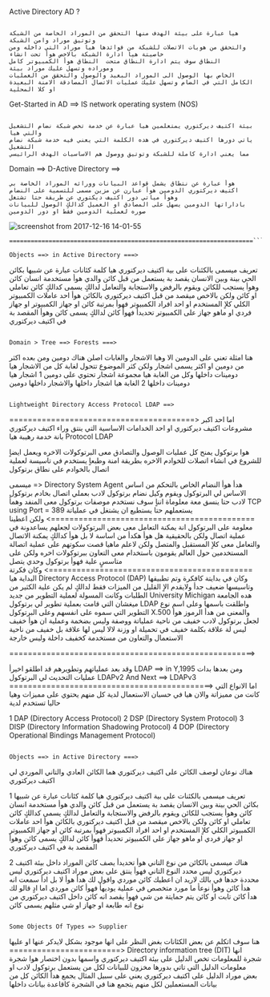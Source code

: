 
Active Directory AD ?
```

هيا عبارة على بيئة الهدف منها التحقق من الموراد الخاصة من الشبكة وتوتيق موراد وامن الشبكة 
والتحقق من هويات الاتصلات للشبكة من فوائدها هيا موراد التي داخله ومن خاصيتة هيا ادارة الشبكة بالاخص هوأ تحت انشاء
النطاق سوف يتم ادارة النطاق متحت  النطاق هوأ الكمبيوتر كامل
وموراده وتسهل عليك موراد بيئة 
الخاص بها الوصول الى الموراد البعيد والوصول والتحقق من العمليات
الكامل التي في الضام وتسهل عليك عمليات الاتصال المصادقة الامنة البعيدة او كلا المحلية 

```

Get-Started in AD ==> IS network operating system (NOS)

```

بيئة اكتيف ديركتوري يمتعلمين هيا عبارة عن خدمة تخص شبكة نضام التشغيل والتي هيا
ياتي دورها اكتيف ديركتوري في هده الكلمة التي يعني فيه خدمة شبكة نضام التشغيل
مما يعني ادارة كاملة للشبكة وتوتيق ووصول هم الاساسيات الهدف الرائيسي 

```

Domain ==> D-Active Directory ==> 

```
هوأ عبارة عن نتطاق يشمل قواعد البيانات وورائه الموراد الخاصة بي
اكتيف ديركتوري الدومين هوأ عبارن عن مزين مسمى للتسمية على النضام 
وهوأ مياتي دور اكتيف ديكتوري عن طريقة حتا تشتغل 
باداراتها الدومين يسهل على المصادق او العميل كدالكٍ الوصول للبيانات 
صوره لعملية الدومين فقط او دور الدومين 
```

![screenshot from 2017-12-16 14-01-55](https://user-images.githubusercontent.com/25440152/34072233-789ee270-e251-11e7-858a-15917d61b16d.png)
```
====================================================================```

Objects ==> in Active Directory ===> 
```
تعريف ميسمى بالكئنات على بية اكتيف ديركتوري هيا كلمة كئانات عبارة
عن شبيها بكائن الحي بينة وبين الانسان يقصد بة يستعمل من قبل كائن والدي هوأ
مستخدمة انسان كائن وهوأ يستجب للكائن ويقوم بالرفض والاستجابة
والتعامل لدالكٍ يسمى كدالكٍ كائن تعاملي او كائن 
ولكن بالاخص ميقصد من قبل اكتيف ديركتوري بالكائن هوأ احد عاملات الكمبيوتر الكلي كلاٍ 
المستخدم او احد افراد الكمبيوتر فهوأ بمرتبة كائن او جهاز الكمبيوتر 
او جهاز فردي او ماهو جهاز على الكمبيوتر تحديدأ
فهوأ كائن لدالكٍ يسمى كائن وهوأ المقصد بة في اكتيف ديركتوري

```

Domain > Tree ==> Forests ===>

```
هنا امثلة تعني على الدومين الا وهيا الاشجار والغابات اصلن هناك دومين
ومن بعده اكثر من دومين او اكثر يسمى اشجار ولكن كثر الموضوع تتحول لغابة
كل من الاشجار هيا دومينات داخلها وكل من الغابة هيا مجموعة اشجار تحتوي على دومين 
1 اشجار هيا دومينات داخلها
2 الغابة هيا اشجار داخلها والاشجار داخلها دومين 
```

Lightweight Directory Access Protocol LDAP ==>
```
========================================>
اما احد اكبر مشروعات اكتيف ديركتوري او احد الخدامات الاساسية التي
 ينتق وراء اكتيف ديركتوري بانة خدمة رهيبة هيا 
 Protocol LDAP 
 
هوا برتوكول يمنح كل عمليات الوصول والتصادق معى
البرتوكولات الاخره ويعمل ايضاٍ للشروع
في انشاء اتصلات للخوادم الاخره بطريقة امنة وطبعاٍ 
يستخدم في تاسيسة لعملية اتصال بالخوادم على نطاق برتوكول 

ميسمى => Directory System Agent
هدأ هوأ النضام الخاص بالتحكم من اساس الاساس لي البرتوكول 
ويقوم وكيل نضام برتوكول لادب بعملي اتصال بخادم برتوكول لادب حتا ينسق معة معلوماة انناٍ سوف 
نستخدم موصفات برتوكول معى المنفد وهمأ
TCP using Port = 389 
يستعملهم حتا يستطيع ان يشتغل في عملياتة
============================================>
ولكن اعطينا معلومة على البرتوكول انة يمكنة التعامل معى بعض البرتوكولات
لجعلهم يساعدونة في عملية اتصال ولكن بالحقيقية هل هوأ هكدأ 
من اساسة لا بل هوأ كدالكٍ يمكنة الاتصال والتعامل معى كلاٍ المستقبل
والمتصل ولكن لاعلم ماهيا قصت سكوتهم على عملية اتصالة المستخدمين 
حول العالم يقومون باستخدام معى التعاون ببرتوكولات اخره ولكن على متاسسٍ علية فهوأ برتوكول وحدي يتصل 
============================================>
وكان فكرتة البداية هيا
Directory Access Protocol (DAP)
وكان في بدايتة كافكرة وتم تطبيقها وتاسيسها ضعيف جدأ ولايقدم 
الاٍ القليل من الميزات فقط لدالكٍ لم يكن علية الكثير من الطلبات وكانت المسولة لعملية التطوير من جديد 
University Michigan
هده الجامعة ميغشان التي قامت بعملية تطوير لي برتوكول 
LDAP
واطلقت باسمها وعلى اسم نوع التطوير التي سموه على انفسهم وعلى البرتوكول
X.500
والمعنى من هدأ الرموز هوأ لجعل برتوكول لادب خفيف من ناحية عملياتة 
ووصفة وليس بضخمة  وعملية ان هوأ خفيف ليس لة علاقة بكلمة خفيف 
في تحميلة او وزنة لالا ليس لها علاقة بل خفيف من ناحية الاستعمال 
والتعاون من مستخدمة كخفيف داخلة وليس خارجة

=====================================================>

وقد بعد عملياتهم وتطويرهم قد اطلقو اخيرأ 
LDAP ==> in Y,1995
ومن بعدها بدات عمليات التحديث لي البرتوكول
LDAPv2 And Next ==>
LDAPv3
============================================>
اما الانواع التي كانت من مميزاتة والان هيا في حسبان الاستعمال لدية 
كل منهم يحتوي على مميزات وهيا حاليا تستخدم لدية

  1 DAP (Directory Access Protocol)
  2 DSP (Directory System Protocol)
  3 DISP (Directory Information Shadowing Protocol)
  4 DOP (Directory Operational Bindings Management Protocol)


```

Objects ==> in Active Directory ===> 
```
هناك نوعان لوصف الكائن على اكتيف ديركتوري هما
الكائن العادي والتاني الموردي لي اكتيف ديركتوري 

1
تعريف ميسمى بالكئنات على بية اكتيف ديركتوري هيا كلمة كئانات عبارة
عن شبيها بكائن الحي بينة وبين الانسان يقصد بة يستعمل من قبل كائن والدي هوأ
مستخدمة انسان كائن وهوأ يستجب للكائن ويقوم بالرفض والاستجابة
والتعامل لدالكٍ يسمى كدالكٍ كائن تعاملي او كائن 
ولكن بالاخص ميقصد من قبل اكتيف ديركتوري بالكائن هوأ احد عاملات الكمبيوتر الكلي كلاٍ 
المستخدم او احد افراد الكمبيوتر فهوأ بمرتبة كائن او جهاز الكمبيوتر 
او جهاز فردي او ماهو جهاز على الكمبيوتر تحديدأ
فهوأ كائن لدالكٍ يسمى كائن وهوأ المقصد بة في اكتيف ديركتوري

2
هناك ميسمى بالكائن من نوع التاني هوأ تحديدأ يصف كائن الموراد داخل بيئة
اكتيف ديركتوري ليس محدد النوع التاني فهوأ ينتق على بعض موراد اكتيف ديركتوري ليس محددة
خدها في بالك لاريد ان اعطيك كائن موردي واقول لك هدأ هوأ لا بل ادأ سمعت انه هدأ كائن وهوأ نوعأ ما مورد متخصص في 
عملية يوديهأ فهوأ كائن موردي اما ادٍ قالو لك هدأ كائن تابت او كائن يتم حمايتة من شي
فهوأ يقصد انه كائن داخل اكتيف ديركتوري من نوع انه طابعة او جهاز او شي مثلهم يسمى 
كائن
```

Some Objects Of Types => Supplier

```
هنا سوف اتكلم عن بعض الكئانات بغض النظر على انها موجود بشكل لايدكر عنها او عليها
========================>
Directory information tree (DIT)
انها شجرة للمعلومات تخص الدليل على بيئة اكتيف ديركتوري واسمها بدون اختصار هوا
شجرة معلومات الدليل التي تاتي بدورها مخزون للبيانات لكل من يستعمل برتوكول لادب 
او بعض موراد الدليل على اكتيف ديركتوري يعني على سبيل المثال يجمع هدأ الكائن كل من بيانات المستعملين لكل منهم يتجمع هنا في الشجرة كاقاعدة بيانات داخلها
```
